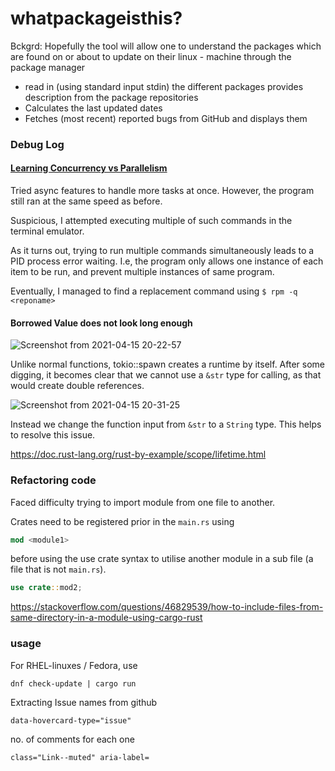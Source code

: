 # whatpackageisthis?

Bckgrd: Hopefully the tool will allow one to understand the packages which are found on or about to update on their linux - machine through the package manager

- read in (using standard input stdin) the different packages provides description from the package repositories 
- Calculates the last updated dates
- Fetches (most recent) reported bugs from GitHub and displays them

### Debug Log

#### [Learning Concurrency vs Parallelism](https://tokio.rs/tokio/tutorial/spawning)

Tried async features to handle more tasks at once. However, the program still ran at the same speed as before. 

Suspicious, I attempted executing multiple of such commands in the terminal emulator.

As it turns out, trying to run multiple commands simultaneously leads to a PID process error waiting. I.e, the program only allows one instance of each item to be run, and prevent multiple instances of same program.

Eventually, I managed to find a replacement command using `$ rpm -q <reponame>`

#### Borrowed Value does not look long enough

![Screenshot from 2021-04-15 20-22-57](https://user-images.githubusercontent.com/47784720/114887733-4999b000-9e3b-11eb-8363-d7d6ae47febd.png)

Unlike normal functions, tokio::spawn creates a runtime by itself. 
After some digging, it becomes clear that we cannot use a `&str` type for calling, as that would create double references. 

![Screenshot from 2021-04-15 20-31-25](https://user-images.githubusercontent.com/47784720/114888692-10157480-9e3c-11eb-8353-48056701ce7a.png)

Instead we change the function input from `&str` to a `String` type. This helps to resolve this issue.

 https://doc.rust-lang.org/rust-by-example/scope/lifetime.html

### Refactoring code
Faced difficulty trying to import module from one file to another.

Crates need to be registered prior in the `main.rs` using 
```rust
mod <module1>
``` 
before using the use crate syntax to utilise another module in a sub file (a file that is not `main.rs`).
```rust
use crate::mod2;
```
https://stackoverflow.com/questions/46829539/how-to-include-files-from-same-directory-in-a-module-using-cargo-rust


### usage 

For RHEL-linuxes / Fedora, use
```
dnf check-update | cargo run
```


Extracting Issue names from github 
```
data-hovercard-type="issue"
```
no. of comments for each one
```
class="Link--muted" aria-label=
```